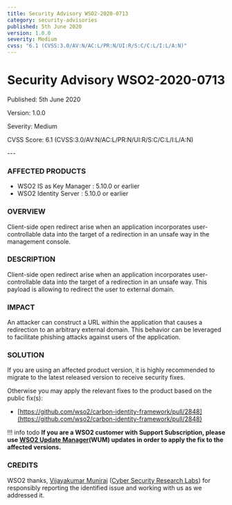 ```yaml
---
title: Security Advisory WSO2-2020-0713
category: security-advisories
published: 5th June 2020
version: 1.0.0
severity: Medium
cvss: "6.1 (CVSS:3.0/AV:N/AC:L/PR:N/UI:R/S:C/C:L/I:L/A:N)"
---
```


# Security Advisory WSO2-2020-0713

<p class="doc-info">Published: 5th June 2020</p>
<p class="doc-info">Version: 1.0.0</p>
<p class="doc-info">Severity: Medium</p>
<p class="doc-info">CVSS Score: 6.1 (CVSS:3.0/AV:N/AC:L/PR:N/UI:R/S:C/C:L/I:L/A:N)</p>
---

### AFFECTED PRODUCTS
* WSO2 IS as Key Manager : 5.10.0 or earlier
* WSO2 Identity Server : 5.10.0 or earlier

### OVERVIEW
Client-side open redirect arise when an application incorporates user-controllable data into the target of a redirection in an unsafe way in the management console.


### DESCRIPTION
Client-side open redirect arise when an application incorporates user-controllable data into the target of a redirection in an unsafe way. This payload is allowing to redirect the user to external domain.


### IMPACT
An attacker can construct a URL within the application that causes a redirection to an arbitrary external domain. This behavior can be leveraged to facilitate phishing attacks against users of the application.


### SOLUTION
If you are using an affected product version, it is highly recommended to migrate to the latest released version to receive security fixes.

Otherwise you may apply the relevant fixes to the product based on the public fix(s):

* [https://github.com/wso2/carbon-identity-framework/pull/2848](https://github.com/wso2/carbon-identity-framework/pull/2848)


!!! info todo
    **If you are a WSO2 customer with Support Subscription, please use [WSO2 Update Manager](https://wso2.com/updates/wum)(WUM) updates in order to apply the fix to the affected versions.**


### CREDITS
WSO2 thanks, [Vijayakumar Muniraj](https://www.linkedin.com/in/vijaykumarmuniraj) ([Cyber Security Research Labs](https://cybersecurityworks.com/)) for responsibly reporting the identified issue and working with us as we addressed it.
